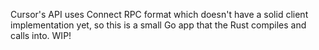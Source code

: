 Cursor's API uses Connect RPC format which doesn't have a solid client implementation yet, so this is a small Go app that the Rust compiles and calls into. WIP!
